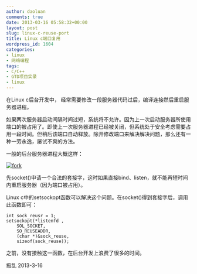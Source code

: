```yaml
---
author: daoluan
comments: true
date: 2013-03-16 05:58:32+00:00
layout: post
slug: linux-c-reuse-port
title: Linux c端口复用
wordpress_id: 1604
categories:
- linux
- 网络编程
tags:
- C/C++
- GTD项目实录
- linux
---
```


在Linux c后台开发中， 经常需要修改一段服务器代码过后，编译连接然后重启服务器进程。

如果两次服务器启动间隔时间过短，系统将不允许。因为上一次启动服务器所使用端口的被占用了。即使上一次服务器进程已经被关闭，但系统处于安全考虑需要占用一段时间。但稍后该端口自动释放。除开修改端口来解决解决问题，那么还有一种一劳永逸，屡试不爽的方法。

一般的后台服务器进程大概这样：


[![fork](http://md.daoluan.net/images/blog/2012/08/fork.png)](http://md.daoluan.net/images/blog/2012/08/fork.png)


先socket()申请一个合法的套接字，这时如果直接bind、listen，就不能再短时间内重启服务器（因为端口被占用）。

Linux c中的setsockopt函数可以解决这个问题。在socket()得到套接字后，调用此函数即可：

    
    int sock_reusr = 1;
    setsockopt(*listenfd ,
        SOL_SOCKET,
        SO_REUSEADDR,
        (char *)&sock_reuse,
        sizeof(sock_reuse));


之前，没有接触这一函数，在后台开发上浪费了很多的时间。

捣乱 2013-3-16
